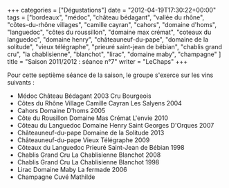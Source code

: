 +++
categories = ["Dégustations"]
date = "2012-04-19T17:30:22+00:00"
tags = ["bordeaux", "médoc", "château bédagant", "vallée du rhône", "côtes-du-rhône villages", "camille cayran", "cahors", "domaine d'homs",  "languedoc",  "côtes du roussillon", "domaine max crémat", "coteaux du languedoc", "domaine henry", "châteauneuf-du-pape", "domaine de la solitude", "vieux télégraphe", "prieuré saint-jean de bébian", "chablis grand cru", "la chablisienne", "blanchot", "lirac", "domaine maby", "champagne" ]
title = "Saison 2011/2012 : séance n°7"
writer = "LeChaps"
+++

Pour cette septième séance de la saison, le groupe s'exerce sur les vins suivants :

* Médoc Château Bédagant 2003 Cru Bourgeois
* Côtes du Rhône Village Camille Cayran Les Salyens 2004
* Cahors Domaine D'homs 2005
* Côte du Rousillon Domaine Mas Crémat L'envie 2010 <i class="fa fa-plus-circle"></i>
* Côteau du Languedoc Domaine Henry Saint Georges D'Orques 2007
* Châteauneuf-du-pape Domaine de la Solitude 2013
* Châteauneuf-du-pape Vieux Télégraphe 2009 <i class="fa fa-plus-circle"></i>
* Côteaux du Languedoc Prieuré Saint-Jean de Bébian 1998
* Chablis Grand Cru La Chablisienne Blanchot 2008
* Chablis Grand Cru La Chablisienne Blanchot 1998
* Lirac Domaine Maby La fermade 2006 <i class="fa fa-plus-circle"></i>
* Champagne Cuvé Mathilde
